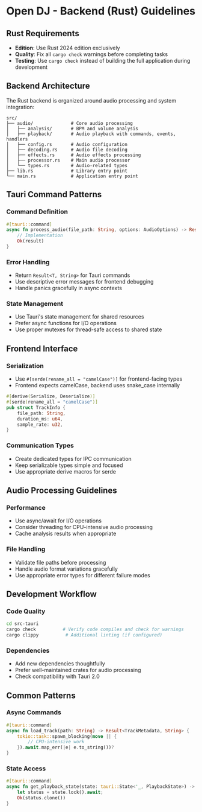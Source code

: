 # Open DJ - Backend (Rust) Guidelines

## Rust Requirements

- **Edition**: Use Rust 2024 edition exclusively
- **Quality**: Fix all `cargo check` warnings before completing tasks
- **Testing**: Use `cargo check` instead of building the full application during development

## Backend Architecture

The Rust backend is organized around audio processing and system integration:

```
src/
├── audio/              # Core audio processing
│   ├── analysis/       # BPM and volume analysis
│   ├── playback/       # Audio playback with commands, events, handlers
│   ├── config.rs       # Audio configuration
│   ├── decoding.rs     # Audio file decoding
│   ├── effects.rs      # Audio effects processing
│   ├── processor.rs    # Main audio processor
│   └── types.rs        # Audio-related types
├── lib.rs              # Library entry point
└── main.rs             # Application entry point
```

## Tauri Command Patterns

### Command Definition
```rust
#[tauri::command]
async fn process_audio(file_path: String, options: AudioOptions) -> Result<AudioResult, String> {
    // Implementation
    Ok(result)
}
```

### Error Handling
- Return `Result<T, String>` for Tauri commands
- Use descriptive error messages for frontend debugging
- Handle panics gracefully in async contexts

### State Management
- Use Tauri's state management for shared resources
- Prefer async functions for I/O operations
- Use proper mutexes for thread-safe access to shared state

## Frontend Interface

### Serialization
- Use `#[serde(rename_all = "camelCase")]` for frontend-facing types
- Frontend expects camelCase, backend uses snake_case internally

```rust
#[derive(Serialize, Deserialize)]
#[serde(rename_all = "camelCase")]
pub struct TrackInfo {
    file_path: String,
    duration_ms: u64,
    sample_rate: u32,
}
```

### Communication Types
- Create dedicated types for IPC communication
- Keep serializable types simple and focused
- Use appropriate derive macros for serde

## Audio Processing Guidelines

### Performance
- Use async/await for I/O operations
- Consider threading for CPU-intensive audio processing
- Cache analysis results when appropriate

### File Handling
- Validate file paths before processing
- Handle audio format variations gracefully
- Use appropriate error types for different failure modes

## Development Workflow

### Code Quality
```bash
cd src-tauri
cargo check          # Verify code compiles and check for warnings
cargo clippy          # Additional linting (if configured)
```

### Dependencies
- Add new dependencies thoughtfully
- Prefer well-maintained crates for audio processing
- Check compatibility with Tauri 2.0

## Common Patterns

### Async Commands
```rust
#[tauri::command]
async fn load_track(path: String) -> Result<TrackMetadata, String> {
    tokio::task::spawn_blocking(move || {
        // CPU-intensive work
    }).await.map_err(|e| e.to_string())?
}
```

### State Access
```rust
#[tauri::command]
async fn get_playback_state(state: tauri::State<'_, PlaybackState>) -> Result<PlayerStatus, String> {
    let status = state.lock().await;
    Ok(status.clone())
}
```